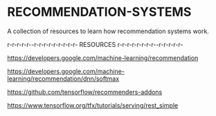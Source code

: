 # RECOMMENDATION-SYSTEMS
A collection of resources to learn how recommendation systems work.

r-r-r-r-r--r-r-r-r-r-r-r-r-r- RESOURCES r-r-r-r-r-r-r-r--r-r-r-r-r-


https://developers.google.com/machine-learning/recommendation


https://developers.google.com/machine-learning/recommendation/dnn/softmax

https://github.com/tensorflow/recommenders-addons

https://www.tensorflow.org/tfx/tutorials/serving/rest_simple

